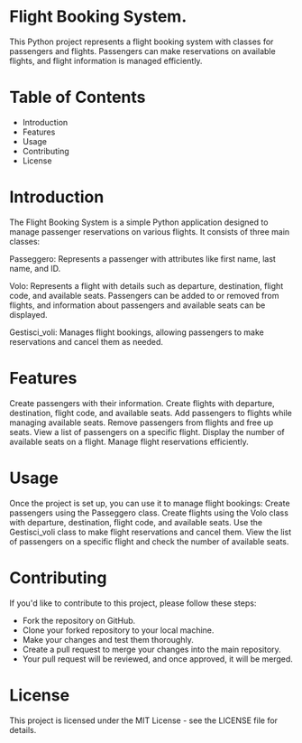 # Flight Booking System.

This Python project represents a flight booking system with classes for passengers and flights. Passengers can make reservations on available flights, and flight information is managed efficiently.

# Table of Contents

- Introduction
- Features
- Usage
- Contributing
- License

# Introduction

The Flight Booking System is a simple Python application designed to manage passenger reservations on various flights. It consists of three main classes:

Passeggero: Represents a passenger with attributes like first name, last name, and ID.

Volo: Represents a flight with details such as departure, destination, flight code, and available seats. Passengers can be added to or removed from flights, and information about passengers and available seats can be displayed.

Gestisci_voli: Manages flight bookings, allowing passengers to make reservations and cancel them as needed.

# Features

Create passengers with their information.
Create flights with departure, destination, flight code, and available seats.
Add passengers to flights while managing available seats.
Remove passengers from flights and free up seats.
View a list of passengers on a specific flight.
Display the number of available seats on a flight.
Manage flight reservations efficiently.

# Usage

Once the project is set up, you can use it to manage flight bookings:
Create passengers using the Passeggero class.
Create flights using the Volo class with departure, destination, flight code, and available seats.
Use the Gestisci_voli class to make flight reservations and cancel them.
View the list of passengers on a specific flight and check the number of available seats.

# Contributing
If you'd like to contribute to this project, please follow these steps:

- Fork the repository on GitHub.
- Clone your forked repository to your local machine.
- Make your changes and test them thoroughly.
- Create a pull request to merge your changes into the main repository.
- Your pull request will be reviewed, and once approved, it will be merged.

# License
This project is licensed under the MIT License - see the LICENSE file for details.
